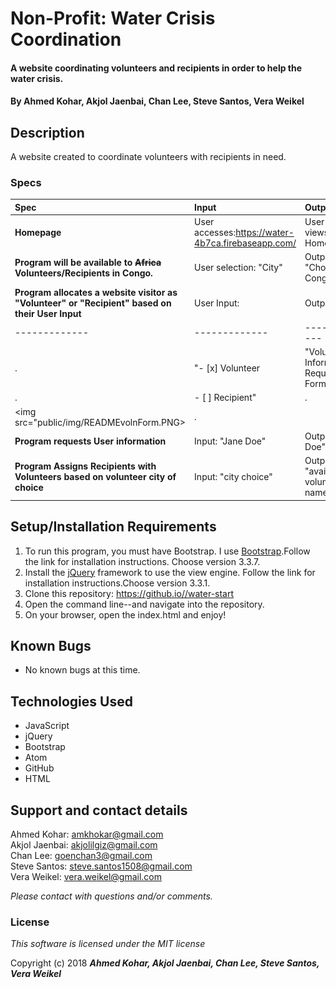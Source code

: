 # Non-Profit: Water Crisis Coordination

#### A website coordinating volunteers and recipients in order to help the water crisis.

#### By **Ahmed Kohar, Akjol Jaenbai, Chan Lee, Steve Santos, Vera Weikel**

## Description

A website created to coordinate volunteers with recipients in need.


### Specs
| Spec | Input | Output |
| :-------------     | :------------- | :------------- |
| **Homepage** | User accesses:https://water-4b7ca.firebaseapp.com/ | User views:Landing Homepage | .  | .  | <img src="public/img/READMElandingPg.PNG">| .  |
| **Program will be available to ~~Africa~~ Volunteers/Recipients in Congo.** | User selection: "City" | Output: "Chosen Congo City" |
| **Program allocates a website visitor as "Volunteer" or "Recipient" based on their User Input**| User Input: | Output: |
| ------------- | ------------- | ------------- | .  | .  |
|  .  |"- [x] Volunteer  | "Volunteer Information Request Form" |
|  .  |- [ ] Recipient" | .  | .  | .  |
<img src="public/img/READMEvolnForm.PNG>| .  |
| **Program requests User information**| Input: "Jane Doe" | Output: "Jane Doe" |
| **Program Assigns Recipients with Volunteers based on volunteer city of choice** | Input: "city choice" | Output: "available volunteer names" |


## Setup/Installation Requirements

1. To run this program, you must have Bootstrap. I use [Bootstrap](https://getbootstrap.com/docs/3.3/).Follow the link for installation instructions. Choose version 3.3.7.
2. Install the [jQuery](https://jquery.com/download/) framework to use the view engine. Follow the link for installation instructions.Choose version 3.3.1.
3. Clone this repository: https://github.io//water-start
4. Open the command line--and navigate into the repository.
5. On your browser, open the index.html and enjoy!

## Known Bugs
* No known bugs at this time.

## Technologies Used
* JavaScript
* jQuery
* Bootstrap
* Atom
* GitHub
* HTML

## Support and contact details

Ahmed Kohar: amkhokar@gmail.com  
Akjol Jaenbai: akjolilgiz@gmail.com   
Chan Lee: goenchan3@gmail.com  
Steve Santos: steve.santos1508@gmail.com   
Vera Weikel: vera.weikel@gmail.com

_Please contact with questions and/or comments._

### License

*This software is licensed under the MIT license*

Copyright (c) 2018 **_Ahmed Kohar, Akjol Jaenbai, Chan Lee, Steve Santos, Vera Weikel_**
